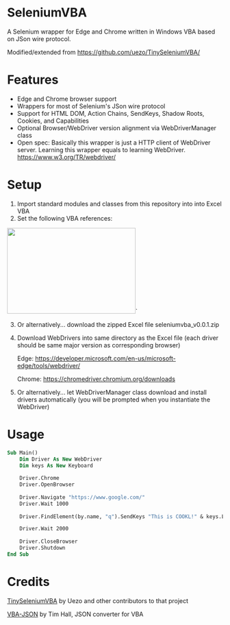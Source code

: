 # SeleniumVBA

A Selenium wrapper for Edge and Chrome written in Windows VBA based on JSon wire protocol.

Modified/extended from https://github.com/uezo/TinySeleniumVBA/

# Features

- Edge and Chrome browser support
- Wrappers for most of Selenium's JSon wire protocol
- Support for HTML DOM, Action Chains, SendKeys, Shadow Roots, Cookies, and Capabilities
- Optional Browser/WebDriver version alignment via WebDriverManager class
- Open spec: Basically this wrapper is just a HTTP client of WebDriver server. Learning this wrapper equals to learning WebDriver.
https://www.w3.org/TR/webdriver/


# Setup

1. Import standard modules and classes from this repository into into Excel VBA
2. Set the following VBA references:

<img src="https://user-images.githubusercontent.com/26237126/159189311-001ed714-0378-496f-abc7-5f26dfeb054e.png" width="300" height="200">`

3. Or alternatively... download the zipped Excel file seleniumvba_v0.0.1.zip
4. Download WebDrivers into same directory as the Excel file (each driver should be same major version as corresponding browser)
   
   Edge: https://developer.microsoft.com/en-us/microsoft-edge/tools/webdriver/
   
   Chrome: https://chromedriver.chromium.org/downloads

5. Or alternatively... let WebDriverManager class download and install drivers automatically (you will be prompted when you instantiate the WebDriver)

# Usage

```vb
Sub Main()
    Dim Driver As New WebDriver
    Dim keys As New Keyboard
    
    Driver.Chrome
    Driver.OpenBrowser
    
    Driver.Navigate "https://www.google.com/"
    Driver.Wait 1000
    
    Driver.FindElement(by.name, "q").SendKeys "This is COOKL!" & keys.LeftKey & keys.LeftKey & keys.LeftKey & keys.DeleteKey & keys.ReturnKey

    Driver.Wait 2000
    
    Driver.CloseBrowser
    Driver.Shutdown
End Sub
```

# Credits

[TinySeleniumVBA](https://github.com/uezo/TinySeleniumVBA/) by Uezo and other contributors to that project

[VBA-JSON](https://github.com/VBA-tools/VBA-JSON) by Tim Hall, JSON converter for VBA
